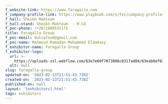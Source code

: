 ```yaml
---
f_website-link: https://www.faragalla.com
f_company-profile-link: https://www.playbook.com/s/fec/company-profiles
f_hall: Sheikh Maktoum
f_hall-stand: Sheikh Maktoum  - M-C4
f_poc-phone: (+20)1009531175
title: Faragalla Group
f_poc-email: dalsafood@gmail.com
f_poc-name: Mahmoud Ramadan Mohammed Eldamasy
f_exhibitor-name: Faragalla Group
f_exhibitor-logo:
  url: >-
    https://uploads-ssl.webflow.com/63e7e60f7073806c8317ad04/63eab0ef63ffc2ab5bd5bf1f_NjZiNA.jpeg
  alt: null
slug: faragalla-group
updated-on: '2023-02-13T21:51:43.738Z'
created-on: '2023-02-13T21:51:43.738Z'
published-on: null
layout: '[exhibitors].html'
tags: exhibitors
---
```



